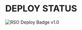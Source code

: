 # DEPLOY STATUS
![RSO Deploy Badge](https://github.com/FreeRi0/NewRSO/actions/workflows/main.yml/badge.svg)
v1.0